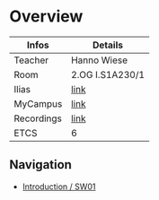 # Overview

| Infos      | Details                                                                                          |
|------------|--------------------------------------------------------------------------------------------------|
| Teacher    | Hanno Wiese                                                                                      |
| Room       | 2.OG I.S1A230/1                                                                                  |
| Ilias      | [link](https://elearning.hslu.ch/ilias/login.php?target=crs_6786953&client_id=hslu)              |
| MyCampus   | [link](TBD)                                                                                      |
| Recordings | [link](TBD)                                                                                      |
| ETCS       | 6                                                                                                |

## Navigation

- [Introduction / SW01](/1.BA/SPTA.H2501/SW01/notes.md)
